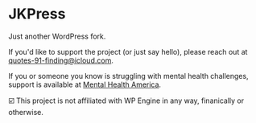 # JKPress

Just another WordPress fork.

If you'd like to support the project (or just say hello), please reach out at quotes-91-finding@icloud.com.

If you or someone you know is struggling with mental health challenges, support is available at [Mental Health America](https://mhanational.org).

☑️ This project is not affiliated with WP Engine in any way, finanically or otherwise.

